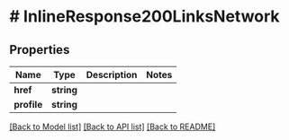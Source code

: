 # # InlineResponse200LinksNetwork

## Properties

Name | Type | Description | Notes
------------ | ------------- | ------------- | -------------
**href** | **string** |  | 
**profile** | **string** |  | 

[[Back to Model list]](../../README.md#documentation-for-models) [[Back to API list]](../../README.md#documentation-for-api-endpoints) [[Back to README]](../../README.md)


